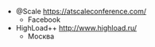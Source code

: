 - @Scale https://atscaleconference.com/
  - Facebook
- HighLoad++ http://www.highload.ru/
  - Москва
